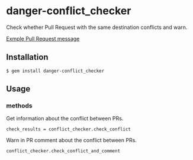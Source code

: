 # danger-conflict_checker

Check whether Pull Request with the same destination conflicts and warn.


[Exmple Pull Request message](https://github.com/justice3120/danger-conflict_checker-example/pull/4)

## Installation

    $ gem install danger-conflict_checker

## Usage

### methods
Get information about the conflict between PRs.

```
check_results = conflict_checker.check_conflict
```

Warn in PR comment about the conflict between PRs.

```
conflict_checker.check_conflict_and_comment
```
